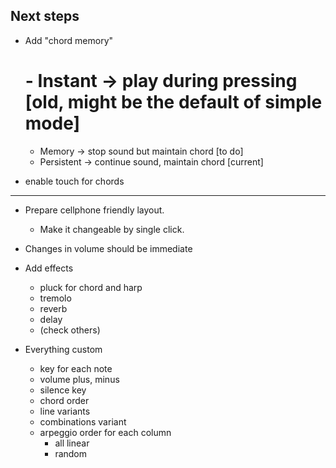 ## Next steps

- Add "chord memory"
    # - Instant -> play during pressing [old, might be the default of simple mode]
    - Memory -> stop sound but maintain chord [to do]
    - Persistent -> continue sound, maintain chord [current]

- enable touch for chords

---

- Prepare cellphone friendly layout.
    - Make it changeable by single click.

- Changes in volume should be immediate

- Add effects
    - pluck for chord and harp
    - tremolo
    - reverb
    - delay
    - (check others)

- Everything custom
    - key for each note
    - volume plus, minus
    - silence key
    - chord order
    - line variants
    - combinations variant
    - arpeggio order for each column
        - all linear
        - random
    